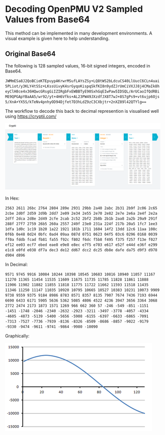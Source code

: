 # Decoding OpenPMU V2 Sampled Values from Base64

This method can be implemented in many development environments.  A visual example is given here to help understanding.

## Original Base64

The following is 128 sampled values, 16-bit signed integers, encoded in Base64.

`JWMmESa8J2QoBCieKTEpuypAKrwrMSufLAYsZSy+LQ8tWS2bLdcuCS40LlUucC6CLn4uai5PLiot/y3KLY4tSSz+LKssUivyK4srGyqoKispqSkfKI8n9ydZJrUmCiVXJJ8j4CMaIk8heyClH8ce4x36HQwcGRsgGiIZIRgbFxEWBBTyE90SxhGqEIwPaw5IDSQL/ArUCaoIfQdRBiME9QPGApYBaAA5/wr92/yt+4H6Vfks+AL23PW49JXzdfJX8T7wJ+8S7gPs9+vt6ujp6Ojs5/XnA+YX5S/kTeNv4pnhyOD94Djfet7D3hLdZ9zC3CXbjtr+2nXZ89l42QTYlg==
`

The workflow to decode this back to decimal represention is visualised well using https://cryptii.com/

![Cryptii Example](/Base64_Decode/DecodeBase64UsingCryptii.PNG)

In Hex:

`2563 2611 26bc 2764 2804 289e 2931 29bb 2a40 2abc 2b31 2b9f 2c06 2c65 2cbe 2d0f 2d59 2d9b 2dd7 2e09 2e34 2e55 2e70 2e82 2e7e 2e6a 2e4f 2e2a 2dff 2dca 2d8e 2d49 2cfe 2cab 2c52 2bf2 2b8b 2b1b 2aa8 2a2b 29a9 291f 288f 27f7 2759 26b5 260a 2557 249f 23e0 231a 224f 217b 20a5 1fc7 1ee3 1dfa 1d0c 1c19 1b20 1a22 1921 181b 1711 1604 14f2 13dd 12c6 11aa 108c 0f6b 0e48 0d24 0bfc 0ad4 09aa 087d 0751 0623 04f5 03c6 0296 0168 0039 ff0a fddb fcad fb81 fa55 f92c f802 f6dc f5b8 f495 f375 f257 f13e f027 ef12 ee03 ecf7 ebed eae8 e9e8 e8ec e7f5 e703 e617 e52f e44d e36f e299 e1c8 e0fd e038 df7a dec3 de12 dd67 dcc2 dc25 db8e dafe da75 d9f3 d978 d904 d896
`

In Decimal:

`9571 9745 9916 10084 10244 10398 10545 10683 10816 10940 11057 11167 11270 11365 11454 11535 11609 11675 11735 11785 11828 11861 11888 11906 11902 11882 11855 11818 11775 11722 11662 11593 11518 11435 11346 11250 11147 11035 10920 10795 10665 10527 10383 10231 10073 9909 9738 9559 9375 9184 8986 8783 8571 8357 8135 7907 7674 7436 7193 6944 6690 6433 6171 5905 5636 5362 5085 4806 4522 4236 3947 3656 3364 3068 2772 2474 2173 1873 1571 1269 966 662 360 57 -246 -549 -851 -1151 -1451 -1748 -2046 -2340 -2632 -2923 -3211 -3497 -3778 -4057 -4334 -4605 -4873 -5139 -5400 -5656 -5908 -6155 -6397 -6633 -6865 -7091 -7313 -7527 -7736 -7939 -8136 -8326 -8509 -8686 -8857 -9022 -9179 -9330 -9474 -9611 -9741 -9864 -9980 -10090
`

Graphically:

![Excel Chart](/Base64_Decode/Base64ExampleChart.PNG)
